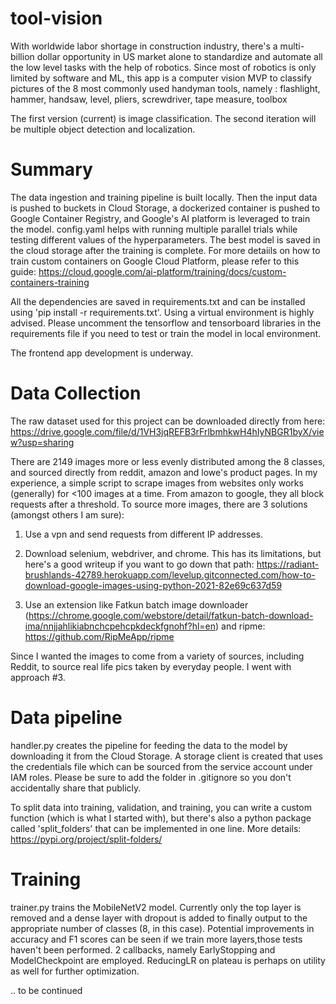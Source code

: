 # tool-vision
With worldwide labor shortage in construction industry, there's a multi-billion dollar opportunity in US market alone to standardize and automate all the low level tasks with the help of robotics. Since most of robotics is only limited by software and ML, this app is a computer vision MVP to classify pictures of the 8 most commonly used handyman tools, namely : flashlight, hammer, handsaw, level, pliers, screwdriver, tape measure, toolbox

The first version (current) is image classification.
The second iteration will be multiple object detection and localization.


# Summary

The data ingestion and training pipeline is built locally. Then the input data is pushed to buckets in Cloud Storage, a dockerized container is pushed to Google Container Registry, and Google's AI platform is leveraged to train the model. config.yaml helps with running multiple parallel trials while testing different values of the hyperparameters. The best model is saved in the cloud storage after the training is complete.
For more detaiils on how to train custom containers on Google Cloud Platform, please refer to this guide: https://cloud.google.com/ai-platform/training/docs/custom-containers-training


All the dependencies are saved in requirements.txt and can be installed using 'pip install -r requirements.txt'. Using a virtual environment is highly advised. Please uncomment the tensorflow and tensorboard libraries in the requirements file if you need to test or train the model in local environment.

The frontend app development is underway.

# Data Collection
The raw dataset used for this project can be downloaded directly from here: https://drive.google.com/file/d/1VH3jqREFB3rFrlbmhkwH4hIyNBGR1byX/view?usp=sharing

There are 2149 images more or less evenly distributed among the 8 classes, and sourced directly from reddit, amazon and lowe's product pages.
In my experience, a simple script to scrape images from websites only works (generally) for <100 images at a time. From amazon to google, they all block requests after a threshold. To source more images, there are 3 solutions (amongst others I am sure):

1) Use a vpn and send requests from different IP addresses. 

2) Download selenium, webdriver, and chrome. This has its limitations, but here's a good writeup if you want to go down that path: https://radiant-brushlands-42789.herokuapp.com/levelup.gitconnected.com/how-to-download-google-images-using-python-2021-82e69c637d59

3) Use an extension like Fatkun batch image downloader (https://chrome.google.com/webstore/detail/fatkun-batch-download-ima/nnjjahlikiabnchcpehcpkdeckfgnohf?hl=en) and ripme: https://github.com/RipMeApp/ripme

Since I wanted the images to come from a variety of sources, including Reddit, to source real life pics taken by everyday people. I went with approach #3.


# Data pipeline

handler.py creates the pipeline for feeding the data to the model by downloading it from the Cloud Storage. A storage client is created that uses the credentials file which can be sourced from the service account under IAM roles. Please be sure to add the folder in .gitignore so you don't accidentally share that publicly.

To split data into training, validation, and training, you can write a custom function (which is what I started with), but there's also a python package called 'split_folders' that can be implemented in one line. More details: https://pypi.org/project/split-folders/


# Training

trainer.py trains the MobileNetV2 model. 
Currently only the top layer is removed and a dense layer with dropout is added to finally output to the appropriate number of classes (8, in this case). Potential improvements in accuracy and F1 scores can be seen if we train more layers,those tests haven't been performed.
2 callbacks, namely EarlyStopping and ModelCheckpoint are employed. ReducingLR on plateau is perhaps on utility as well for further optimization.

.. to be continued
